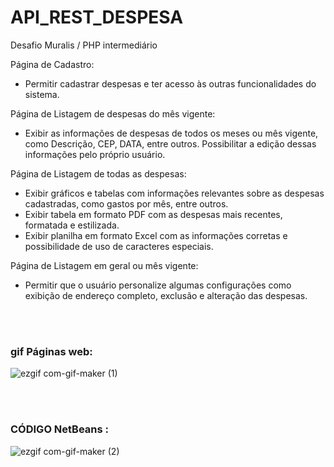# API_REST_DESPESA
Desafio Muralis / PHP intermediário


Página de Cadastro:
- Permitir cadastrar despesas e ter acesso às outras funcionalidades do sistema.

Página de Listagem de despesas do mês vigente:
- Exibir as informações de despesas de todos os meses ou mês vigente, como Descrição, CEP, DATA, entre outros. Possibilitar a edição dessas informações pelo próprio usuário.

Página de Listagem de todas as despesas:
- Exibir gráficos e tabelas com informações relevantes sobre as despesas cadastradas, como gastos por mês, entre outros.
- Exibir tabela em formato PDF com as despesas mais recentes, formatada e estilizada.
- Exibir planilha em formato Excel com as informações corretas e possibilidade de uso de caracteres especiais.

Página de Listagem em geral ou mês vigente:
- Permitir que o usuário personalize algumas configurações como exibição de endereço completo, exclusão e alteração das despesas.


<br><br>
### gif Páginas web:
![ezgif com-gif-maker (1)](https://user-images.githubusercontent.com/126752400/235085470-373751a9-1ee9-4784-9322-aa73115a12db.gif)

<br><br>
### CÓDIGO NetBeans :
![ezgif com-gif-maker (2)](https://user-images.githubusercontent.com/126752400/235087217-f4b3a160-37bf-47e3-a77d-4feb8cfa8fa9.gif)




